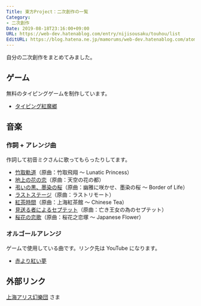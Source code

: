 ```yaml
---
Title: 東方Project：二次創作の一覧
Category:
- 二次創作
Date: 2019-08-18T23:16:00+09:00
URL: https://web-dev.hatenablog.com/entry/nijisousaku/touhou/list
EditURL: https://blog.hatena.ne.jp/mamorums/web-dev.hatenablog.com/atom/entry/17680117127113949944
---
```


自分の二次創作をまとめてみました。


## ゲーム
無料のタイピングゲームを制作しています。

- [タイピング紅魔郷](/entry/nijisousaku/touhou/game/typing/koumakyou/manual/table-of-contents)


## 音楽
### 作詞 + アレンジ曲
作詞して初音ミクさんに歌ってもらったりしてます。

- [竹取軌道](/entry/nijisousaku/touhou/music/eiyasyou/taketorikidou)（原曲：竹取飛翔 ～ Lunatic Princess）
- [地上の花の恋](/entry/nijisousaku/touhou/music/youyoumu/chijounohana)（原曲：天空の花の都）
- [弔いの黒、墨染の桜](/entry/nijisousaku/touhou/music/youyoumu/tomurai)（原曲：幽雅に咲かせ、墨染の桜 ～ Border of Life）
- [ラストステージ](/entry/nijisousaku/touhou/music/chireiden/last-stage)（原曲：ラストリモート）
- [紅茶時間](/entry/nijisousaku/touhou/music/koumakyou/kouchajikan)（原曲：上海紅茶館 ～ Chinese Tea）
- [見送る者によるセプテット](/entry/nijisousaku/touhou/music/koumakyou/miokuru)（原曲：亡き王女の為のセプテット）
- [桜花の恋歌](/entry/nijisousaku/touhou/music/hourainingyo/oukanokoiuta)（原曲：桜花之恋塚 ～ Japanese Flower）


### オルゴールアレンジ
ゲームで使用している曲です。リンク先は YouTube になります。

- [赤より紅い夢](https://www.youtube.com/watch?v=mM1TJnVjPJQ)


## 外部リンク
[上海アリス幻樂団](https://www16.big.or.jp/~zun/) さま
